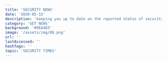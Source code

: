 ```yaml
---
title: 'SECURITY NEWS'
date: '2020-05-15'
description: 'keeping you up to date on the reported status of security vulnerabilities of commonly used software'
category: 'GET NEWS'
background: '#9EA4D3'
image: '/assets/img/08.png'
url: ''
lastAccessed: ''
hashTags: ''
topic: 'SECURITY TIMES'
---
```

